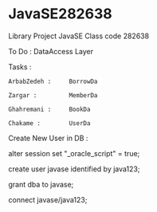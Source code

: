 # JavaSE282638
Library Project
JavaSE Class code 282638

To Do :
    DataAccess Layer


Tasks : 

    ArbabZedeh :     BorrowDa

    Zargar :         MemberDa

    Ghahremani :     BookDa

    Chakame :        UserDa


Create New User in DB :

alter session set "_oracle_script" = true;

create user javase identified by java123;

grant dba to javase;

connect javase/java123;